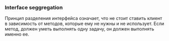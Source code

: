 ### Interface seggregation
Принцип разделения интерфейса означает, что не стоит ставить клиент в 
зависимость от методов, которые ему не нужны и не использует. Если метод, должен уметь выполнять
одну задачу, он должен выполнять именно ее. 